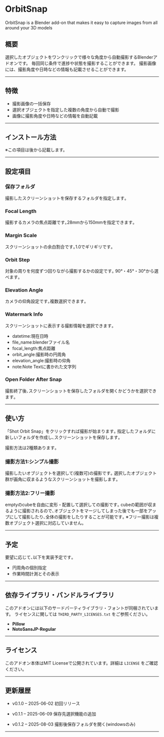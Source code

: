 # OrbitSnap
OrbitSnap is a Blender add-on that makes it easy to capture images from all around your 3D models

## 概要

選択したオブジェクトをワンクリックで様々な角度から自動撮影するBlenderアドオンです。
毎回同じ条件で進捗や状態を撮影することができます。
撮影画像には、撮影角度や日時などの情報も記載させることができます。

---

## 特徴
- 撮影画像の一括保存
- 選択オブジェクトを指定した複数の角度から自動で撮影
- 画像に撮影角度や日時などの情報を自動記載

---

## インストール方法

※この項目は後から記載します。

---

## 設定項目

### 保存フォルダ
撮影したスクリーンショットを保存するフォルダを指定します｡

### Focal Length
撮影するカメラの焦点距離です｡28mmから150mmを指定できます｡

### Margin Scale
スクリーンショットの余白割合です｡1.0でギリギリです｡

### Orbit Step
対象の周りを何度ずつ回りながら撮影するかの設定です｡
90°・45°・30°から選べます｡

### Elevation Angle
カメラの仰角設定です｡複数選択できます｡

### Watermark Info
スクリーンショットに表示する撮影情報を選択できます｡
- datetime:現在日時
- file_name:blenderファイル名
- focal_length:焦点距離
- orbit_angle:撮影時の円周角
- elevation_angle:撮影時の仰角
- note:Note Textに書かれた文字列

### Open Folder After Snap
撮影終了後､スクリーンショットを保存したフォルダを開くかどうかを選択できます｡

---

## 使い方
「Shot Orbit Snap」をクリックすれば撮影が始まります｡
指定したフォルダに新しいフォルダを作成し､スクリーンショットを保存します｡

撮影方法は2種類あります｡

### 撮影方法1:シンプル撮影
撮影したいオブジェクトを選択して(複数可)の撮影です｡
選択したオブジェクト群が画角に収まるようなスクリーンショットを撮影します｡


### 撮影方法2:フリー撮影
emptyのcubeを自由に変形・配置して選択しての撮影です｡
cubeの範囲が収まるように撮影されるので､オブジェクトをマージしてしまった後でも一部をアップにして撮影したり､全体の撮影をしたりすることが可能です｡
※フリー撮影は複数オブジェクト選択に対応していません｡

---

## 予定
要望に応じて､以下を実装予定です｡
- 円周角の個別指定
- 作業時間計測とその表示

---

## 依存ライブラリ・バンドルライブラリ

このアドオンには以下のサードパーティライブラリ・フォントが同梱されています。
ライセンスに関しては `THIRD_PARTY_LICENSES.txt` をご参照ください。

- **Pillow**
- **NotoSansJP-Regular**

---

## ライセンス
このアドオン本体はMIT Licenseで公開されています。詳細は `LICENSE` をご確認ください。

---

## 更新履歴

- v0.1.0 – 2025-06-02
  初回リリース

- v0.1.1 – 2025-06-09
  保存先選択機能の追加

- v0.1.2 – 2025-08-03
  撮影後保存フォルダを開く(windowsのみ)
---

